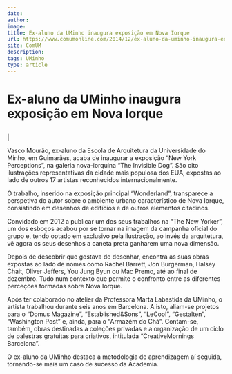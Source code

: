 ```yaml
---
date: 
author: 
image: 
title: Ex-aluno da UMinho inaugura exposição em Nova Iorque
url: https://www.comumonline.com/2014/12/ex-aluno-da-uminho-inaugura-exposicao-em-nova-iorque-2/
site: ComUM
description: 
tags: UMinho
type: article
---
```



# Ex-aluno da UMinho inaugura exposição em Nova Iorque

## 

 | 

Vasco Mourão, ex-aluno da Escola de Arquitetura da Universidade do Minho, em Guimarães, acaba de inaugurar a exposição “New York Perceptions”, na galeria nova-iorquina “The Invisible Dog”. São oito ilustrações representativas da cidade mais populosa dos EUA, expostas ao lado de outros 17 artistas reconhecidos internacionalmente.

O trabalho, inserido na exposição principal “Wonderland”, transparece a perspetiva do autor sobre o ambiente urbano característico de Nova Iorque, consistindo em desenhos de edifícios e de outros elementos citadinos.

Convidado em 2012 a publicar um dos seus trabalhos na “The New Yorker”, um dos esboços acabou por se tornar na imagem da campanha oficial do grupo e, tendo optado em exclusivo pela ilustração, ao invés da arquitetura, vê agora os seus desenhos a caneta preta ganharem uma nova dimensão.

Depois de descobrir que gostava de desenhar, encontra as suas obras expostas ao lado de nomes como Rachel Barrett, Jon Burgerman, Halsey Chait, Oliver Jeffers, You Jung Byun ou Mac Premo, até ao final de dezembro. Tudo num contexto que permite o confronto entre as diferentes perceções formadas sobre Nova Iorque.

Após ter colaborado no atelier da Professora Marta Labastida da UMinho, o artista trabalhou durante seis anos em Barcelona. A isto, aliam-se projetos para o “Domus Magazine”, “Established&Sons”, “LeCool”, “Gestalten”, “Washington Post” e, ainda, para o “Armazém do Chá”. Contam-se, também, obras destinadas a coleções privadas e a organização de um ciclo de palestras gratuitas para criativos, intitulada “CreativeMornings Barcelona”.

O ex-aluno da UMinho destaca a metodologia de aprendizagem aí seguida, tornando-se mais um caso de sucesso da Academia.

